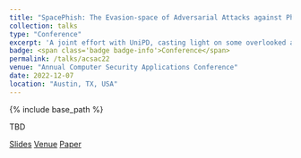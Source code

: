 ```yaml
---
title: "SpacePhish: The Evasion-space of Adversarial Attacks against Phishing Website Detectors using Machine Learning"
collection: talks
type: "Conference"
excerpt: 'A joint effort with UniPD, casting light on some overlooked aspects of adversarial ML in the context of phishing website detection.'
badge: <span class='badge badge-info'>Conference</span>
permalink: /talks/acsac22
venue: "Annual Computer Security Applications Conference"
date: 2022-12-07
location: "Austin, TX, USA"
---
```

{% include base_path %}

TBD



<a class="btn btn-outline-primary my-1 mr-1 btn-sm" href="{{ base_path }}/files/talks/acsac22.pdf" target="_blank" rel="noopener">Slides</a>
<a class="btn btn-outline-primary my-1 mr-1 btn-sm" href="https://www.acsac.org/2022/" target="_blank" rel="noopener">Venue</a>
<a class="btn btn-outline-primary my-1 mr-1 btn-sm" href="{{base_path}}/publications/acsac22" target="_blank" rel="noopener">Paper</a>